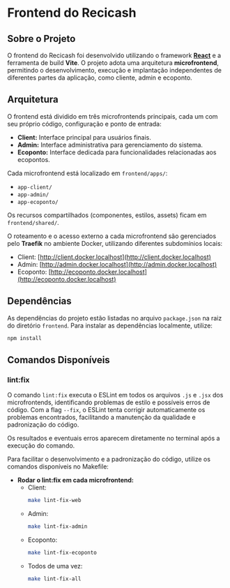 # Frontend do Recicash

## Sobre o Projeto
O frontend do Recicash foi desenvolvido utilizando o framework [**React**](https://react.dev/) e a ferramenta de build **Vite**. O projeto adota uma arquitetura **microfrontend**, permitindo o desenvolvimento, execução e implantação independentes de diferentes partes da aplicação, como cliente, admin e ecoponto.

## Arquitetura

O frontend está dividido em três microfrontends principais, cada um com seu próprio código, configuração e ponto de entrada:

- **Client:** Interface principal para usuários finais.
- **Admin:** Interface administrativa para gerenciamento do sistema.
- **Ecoponto:** Interface dedicada para funcionalidades relacionadas aos ecopontos.

Cada microfrontend está localizado em `frontend/apps/`:
- `app-client/`
- `app-admin/`
- `app-ecoponto/`

Os recursos compartilhados (componentes, estilos, assets) ficam em `frontend/shared/`.

O roteamento e o acesso externo a cada microfrontend são gerenciados pelo **Traefik** no ambiente Docker, utilizando diferentes subdomínios locais:
- Client: [http://client.docker.localhost](http://client.docker.localhost)
- Admin: [http://admin.docker.localhost](http://admin.docker.localhost)
- Ecoponto: [http://ecoponto.docker.localhost](http://ecoponto.docker.localhost)

## Dependências
As dependências do projeto estão listadas no arquivo `package.json` na raiz do diretório `frontend`. Para instalar as dependências localmente, utilize:

```bash
npm install
```
## Comandos Disponíveis

### lint:fix

O comando `lint:fix` executa o ESLint em todos os arquivos `.js` e `.jsx` dos microfrontends, identificando problemas de estilo e possíveis erros de código. Com a flag `--fix`, o ESLint tenta corrigir automaticamente os problemas encontrados, facilitando a manutenção da qualidade e padronização do código.

Os resultados e eventuais erros aparecem diretamente no terminal após a execução do comando.

Para facilitar o desenvolvimento e a padronização do código, utilize os comandos disponíveis no Makefile:

- **Rodar o lint:fix em cada microfrontend:**
  - Client:
    ```bash
    make lint-fix-web
    ```
  - Admin:
    ```bash
    make lint-fix-admin
    ```
  - Ecoponto:
    ```bash
    make lint-fix-ecoponto
    ```
  - Todos de uma vez:
    ```bash
    make lint-fix-all
    ```